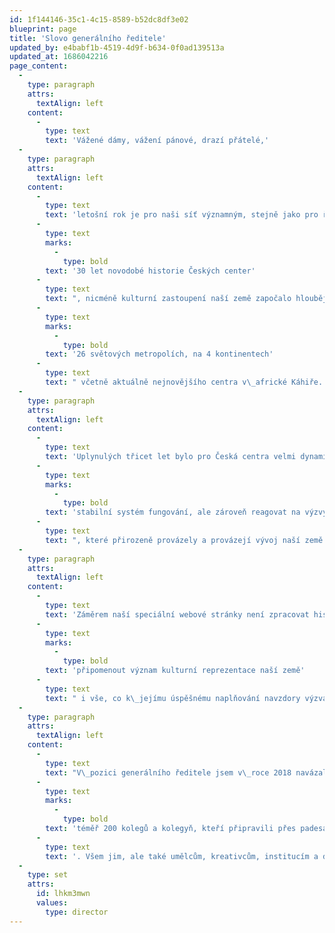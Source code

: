 ```yaml
---
id: 1f144146-35c1-4c15-8589-b52dc8df3e02
blueprint: page
title: 'Slovo generálního ředitele'
updated_by: e4babf1b-4519-4d9f-b634-0f0ad139513a
updated_at: 1686042216
page_content:
  -
    type: paragraph
    attrs:
      textAlign: left
    content:
      -
        type: text
        text: 'Vážené dámy, vážení pánové, drazí přátelé,'
  -
    type: paragraph
    attrs:
      textAlign: left
    content:
      -
        type: text
        text: 'letošní rok je pro naši síť významným, stejně jako pro řadu dalších organizací a institucí včetně naší samostatné republiky jako takové. Připomínáme si '
      -
        type: text
        marks:
          -
            type: bold
        text: '30 let novodobé historie Českých center'
      -
        type: text
        text: ", nicméně kulturní zastoupení naší země započalo hlouběji v\_minulosti, kdy vznikala tzv. kulturní a informační střediska socialistického přátelství např. ve Varšavě, Bukurešti, Berlíně nebo Sofii a na jejichž činnost v\_roce 1993 navázala právě Česká centra. Došlo k\_zásadní transformaci činnosti a rozšíření sítě v 90. letech do západní Evropy a Severní Ameriky a po roce 2000 také např. do východní Asie. V\_současné době jsme přítomni v\_"
      -
        type: text
        marks:
          -
            type: bold
        text: '26 světových metropolích, na 4 kontinentech'
      -
        type: text
        text: " včetně aktuálně nejnovějšího centra v\_africké Káhiře. "
  -
    type: paragraph
    attrs:
      textAlign: left
    content:
      -
        type: text
        text: 'Uplynulých třicet let bylo pro Česká centra velmi dynamických. Bylo potřeba nastavit vlastní '
      -
        type: text
        marks:
          -
            type: bold
        text: 'stabilní systém fungování, ale zároveň reagovat na výzvy'
      -
        type: text
        text: ", které přirozeně provázely a provázejí vývoj naší země i celého současného světa. Zásadními okamžiky pro nás bylo jak samotné rozdělení republiky, které nasměrovalo naši činnost, tak posléze vstup do NATO, EU včetně jejího již druhého předsednictví v\_nedávné době, ale i nepředvídatelných událostí posledních let v\_podobě pandemie nebo válečné agrese. "
  -
    type: paragraph
    attrs:
      textAlign: left
    content:
      -
        type: text
        text: 'Záměrem naší speciální webové stránky není zpracovat historická fakta a data, ale prostřednictvím vybraných dokumentů, mediálních výstupů, původních rozhovorů nebo autentických vzpomínek daných aktérů '
      -
        type: text
        marks:
          -
            type: bold
        text: 'připomenout význam kulturní reprezentace naší země'
      -
        type: text
        text: " i vše, co k\_jejímu úspěšnému naplňování navzdory výzvám doby minulé i současné vedlo. "
  -
    type: paragraph
    attrs:
      textAlign: left
    content:
      -
        type: text
        text: "V\_pozici generálního ředitele jsem v\_roce 2018 navázal na práci svých 12 předchůdců a jednotlivé pobočky v\_zahraničí vedlo a koordinovalo do této doby "
      -
        type: text
        marks:
          -
            type: bold
        text: 'téměř 200 kolegů a kolegyň, kteří připravili přes padesát tisíc prezentací české kultury ve světě'
      -
        type: text
        text: '. Všem jim, ale také umělcům, kreativcům, institucím a dalším partnerům patří za uplynulých 30 let spolupráce velký dík. Do budoucna bych síti Českých center přál stabilní zázemí a nadšený a zapálený tým, který je hrdý na své Česko.'
  -
    type: set
    attrs:
      id: lhkm3mwn
      values:
        type: director
---
```

